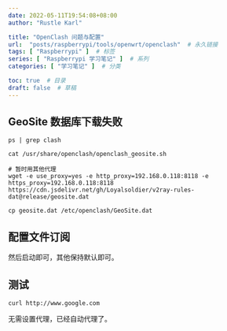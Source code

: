 ```yaml
---
date: 2022-05-11T19:54:08+08:00
author: "Rustle Karl"

title: "OpenClash 问题与配置"
url:  "posts/raspberrypi/tools/openwrt/openclash"  # 永久链接
tags: [ "Raspberrypi" ]  # 标签
series: [ "Raspberrypi 学习笔记" ]  # 系列
categories: [ "学习笔记" ]  # 分类

toc: true  # 目录
draft: false  # 草稿
---
```


## GeoSite 数据库下载失败

```shell
ps | grep clash
```

```shell
cat /usr/share/openclash/openclash_geosite.sh
```

```shell
# 暂时用其他代理
wget -e use_proxy=yes -e http_proxy=192.168.0.118:8118 -e https_proxy=192.168.0.118:8118 https://cdn.jsdelivr.net/gh/Loyalsoldier/v2ray-rules-dat@release/geosite.dat
```

```shell
cp geosite.dat /etc/openclash/GeoSite.dat
```

## 配置文件订阅

然后启动即可，其他保持默认即可。

## 测试

```shell
curl http://www.google.com
```

无需设置代理，已经自动代理了。
